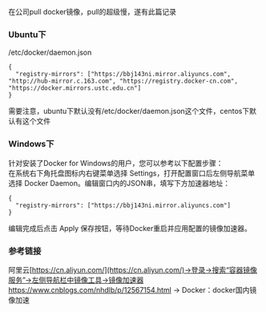 在公司pull docker镜像，pull的超级慢，遂有此篇记录

### Ubuntu下
/etc/docker/daemon.json  
```
{
  "registry-mirrors": ["https://bbj143ni.mirror.aliyuncs.com", "http://hub-mirror.c.163.com", "https://registry.docker-cn.com", "https://docker.mirrors.ustc.edu.cn"]
}
```
需要注意，ubuntu下默认没有/etc/docker/daemon.json这个文件，centos下默认有这个文件  

### Windows下
针对安装了Docker for Windows的用户，您可以参考以下配置步骤：  
在系统右下角托盘图标内右键菜单选择 Settings，打开配置窗口后左侧导航菜单选择 Docker Daemon。编辑窗口内的JSON串，填写下方加速器地址：  
```
{
  "registry-mirrors": ["https://bbj143ni.mirror.aliyuncs.com"]
}
```
编辑完成后点击 Apply 保存按钮，等待Docker重启并应用配置的镜像加速器。  

### 参考链接
阿里云[https://cn.aliyun.com/](https://cn.aliyun.com/)->登录->搜索“容器镜像服务”->左侧导航栏中镜像工具->镜像加速器  
https://www.cnblogs.com/nhdlb/p/12567154.html -> Docker：docker国内镜像加速  